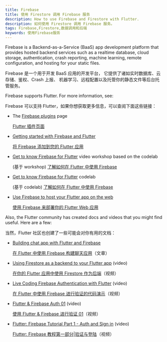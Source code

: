 ```yaml
---
title: Firebase
title: 使用 Firestore 调用 Firebase 服务
description: How to use Firebase and Firestore with Flutter.
description: 如何使用 Firestore 调用 Firebase 服务。
tags: Firebase,Firestore,数据调用和后端
keywords: 使用Firebase服务
---
```


Firebase is a Backend-as-a-Service (BaaS) app development platform
that provides hosted backend services such as a realtime database,
cloud storage, authentication, crash reporting, machine learning,
remote configuration, and hosting for your static files.

Firebase 是一个用于开发 BaaS 应用的开发平台，
它提供了诸如实时数据库、云存储、鉴权、Crash 上报、
机器学习、远程配置以及托管你的静态文件等后台托管服务。

Firebase supports Flutter. For more information, see:

Firebase 可以支持 Flutter，如果你想获取更多信息，可以查阅下面这些链接：

* The [Firebase plugins][] page

  [Flutter 插件页面][Firebase plugins]

* [Getting started with Firebase and Flutter][started]

  [将 Firebase 添加到您的 Flutter 应用][started]

* [Get to know Firebase for Flutter][workshop] video workshop
  based on the codelab

  (基于 workshop) [了解如何在 Flutter 中使用 Firebase][workshop]

* [Get to know Firebase for Flutter][codelab1] codelab

  (基于 codelab) [了解如何在 Flutter 中使用 Firebase][codelab1]

* [Use Firebase to host your Flutter app on the web][article]

  [使用 Firebase 来部署你的 Flutter Web 应用][article]

Also, the Flutter community has created docs and
videos that you might find useful. Here are a few:

当然，Flutter 社区也创建了一些可能会对你有用的文档：
   
* [Building chat app with Flutter and Firebase][chat app]
   
  [在 Flutter 中使用 Firebase 构建聊天应用][chat app]（文章）

* [Using Firestore as a backend to your Flutter app][video] (video)

  [在你的 Flutter 应用中使用 Firestore 作为后端][video]（视频）

* [Live Coding Firebase Authentication with Flutter][video2] (video)

  [在 Flutter 中使用 Firebase 进行验证的代码演示][video2]（视频）

* [Flutter & Firebase Auth 01][video3] (video)

  [使用 Flutter & Firebase 进行验证 01][video3]（视频）

* [Flutter: Firebase Tutorial Part 1 - Auth and Sign in][video4] (video)

  [Flutter: Firebase 教程第一部分|验证与登陆][video4]（视频）

[article]: {{site.flutter-medium}}/must-try-use-firebase-to-host-your-flutter-app-on-the-web-852ee533a469
[chat app]: {{site.medium}}/flutter-community/building-a-chat-app-with-flutter-and-firebase-from-scratch-9eaa7f41782e
[codelab1]: {{site.codelabs}}/codelabs/firebase-get-to-know-flutter
[Firebase plugins]: {{site.firebase}}/docs/flutter/setup#available-plugins
[started]: {{site.firebase}}/docs/flutter/setup
[video]: https://www.bilibili.com/video/BV184411575K/
[video2]: {{site.youtube-site}}/watch?v=OlcYP6UXlm8
[video3]: {{site.youtube-site}}/watch?v=u_Lyx8KJWpg
[video4]: {{site.youtube-site}}/watch?v=13-jNF984C0
[workshop]: https://www.bilibili.com/video/BV14b4y1o7Wn/
